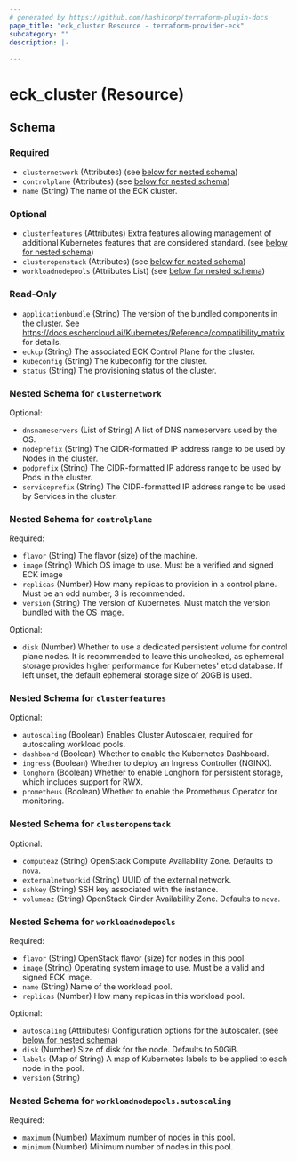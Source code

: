 ```yaml
---
# generated by https://github.com/hashicorp/terraform-plugin-docs
page_title: "eck_cluster Resource - terraform-provider-eck"
subcategory: ""
description: |-
  
---
```


# eck_cluster (Resource)





<!-- schema generated by tfplugindocs -->
## Schema

### Required

- `clusternetwork` (Attributes) (see [below for nested schema](#nestedatt--clusternetwork))
- `controlplane` (Attributes) (see [below for nested schema](#nestedatt--controlplane))
- `name` (String) The name of the ECK cluster.

### Optional

- `clusterfeatures` (Attributes) Extra features allowing management of additional Kubernetes features that are considered standard. (see [below for nested schema](#nestedatt--clusterfeatures))
- `clusteropenstack` (Attributes) (see [below for nested schema](#nestedatt--clusteropenstack))
- `workloadnodepools` (Attributes List) (see [below for nested schema](#nestedatt--workloadnodepools))

### Read-Only

- `applicationbundle` (String) The version of the bundled components in the cluster.  See https://docs.eschercloud.ai/Kubernetes/Reference/compatibility_matrix for details.
- `eckcp` (String) The associated ECK Control Plane for the cluster.
- `kubeconfig` (String) The kubeconfig for the cluster.
- `status` (String) The provisioning status of the cluster.

<a id="nestedatt--clusternetwork"></a>
### Nested Schema for `clusternetwork`

Optional:

- `dnsnameservers` (List of String) A list of DNS nameservers used by the OS.
- `nodeprefix` (String) The CIDR-formatted IP address range to be used by Nodes in the cluster.
- `podprefix` (String) The CIDR-formatted IP address range to be used by Pods in the cluster.
- `serviceprefix` (String) The CIDR-formatted IP address range to be used by Services in the cluster.


<a id="nestedatt--controlplane"></a>
### Nested Schema for `controlplane`

Required:

- `flavor` (String) The flavor (size) of the machine.
- `image` (String) Which OS image to use.  Must be a verified and signed ECK image
- `replicas` (Number) How many replicas to provision in a control plane.  Must be an odd number, 3 is recommended.
- `version` (String) The version of Kubernetes.  Must match the version bundled with the OS image.

Optional:

- `disk` (Number) Whether to use a dedicated persistent volume for control plane nodes. It is recommended to leave this unchecked, as ephemeral storage provides higher performance for Kubernetes' etcd database. If left unset, the default ephemeral storage size of 20GB is used.


<a id="nestedatt--clusterfeatures"></a>
### Nested Schema for `clusterfeatures`

Optional:

- `autoscaling` (Boolean) Enables Cluster Autoscaler, required for autoscaling workload pools.
- `dashboard` (Boolean) Whether to enable the Kubernetes Dashboard.
- `ingress` (Boolean) Whether to deploy an Ingress Controller (NGINX).
- `longhorn` (Boolean) Whether to enable Longhorn for persistent storage, which includes support for RWX.
- `prometheus` (Boolean) Whether to enable the Prometheus Operator for monitoring.


<a id="nestedatt--clusteropenstack"></a>
### Nested Schema for `clusteropenstack`

Optional:

- `computeaz` (String) OpenStack Compute Availability Zone. Defaults to `nova`.
- `externalnetworkid` (String) UUID of the external network.
- `sshkey` (String) SSH key associated with the instance.
- `volumeaz` (String) OpenStack Cinder Availability Zone. Defaults to `nova`.


<a id="nestedatt--workloadnodepools"></a>
### Nested Schema for `workloadnodepools`

Required:

- `flavor` (String) OpenStack flavor (size) for nodes in this pool.
- `image` (String) Operating system image to use.  Must be a valid and signed ECK image.
- `name` (String) Name of the workload pool.
- `replicas` (Number) How many replicas in this workload pool.

Optional:

- `autoscaling` (Attributes) Configuration options for the autoscaler. (see [below for nested schema](#nestedatt--workloadnodepools--autoscaling))
- `disk` (Number) Size of disk for the node.  Defaults to 50GiB.
- `labels` (Map of String) A map of Kubernetes labels to be applied to each node in the pool.
- `version` (String)

<a id="nestedatt--workloadnodepools--autoscaling"></a>
### Nested Schema for `workloadnodepools.autoscaling`

Required:

- `maximum` (Number) Maximum number of nodes in this pool.
- `minimum` (Number) Minimum number of nodes in this pool.
